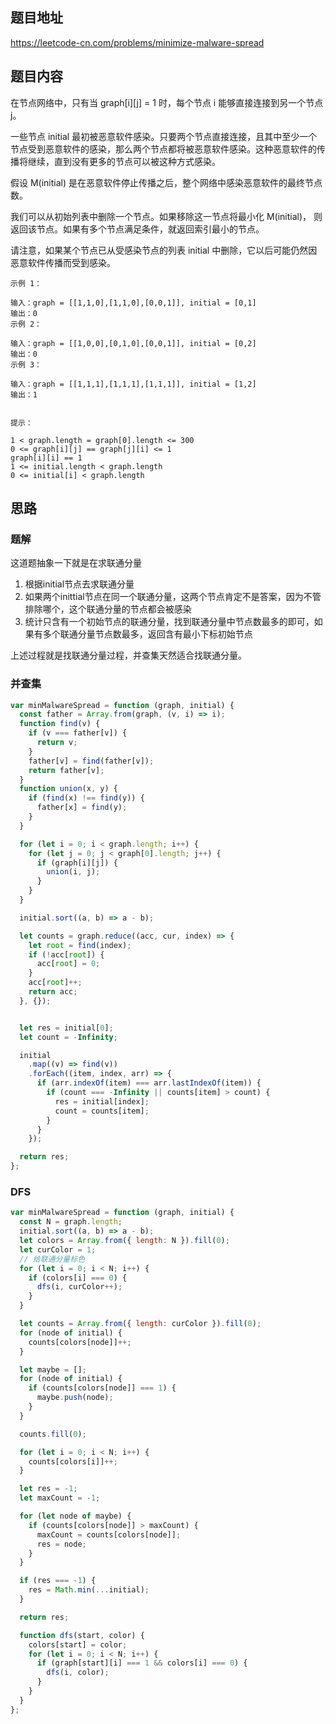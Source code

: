 ## 题目地址
https://leetcode-cn.com/problems/minimize-malware-spread

## 题目内容

在节点网络中，只有当 graph[i][j] = 1 时，每个节点 i 能够直接连接到另一个节点 j。

一些节点 initial 最初被恶意软件感染。只要两个节点直接连接，且其中至少一个节点受到恶意软件的感染，那么两个节点都将被恶意软件感染。这种恶意软件的传播将继续，直到没有更多的节点可以被这种方式感染。

假设 M(initial) 是在恶意软件停止传播之后，整个网络中感染恶意软件的最终节点数。

我们可以从初始列表中删除一个节点。如果移除这一节点将最小化 M(initial)， 则返回该节点。如果有多个节点满足条件，就返回索引最小的节点。

请注意，如果某个节点已从受感染节点的列表 initial 中删除，它以后可能仍然因恶意软件传播而受到感染。


```
示例 1：

输入：graph = [[1,1,0],[1,1,0],[0,0,1]], initial = [0,1]
输出：0
示例 2：

输入：graph = [[1,0,0],[0,1,0],[0,0,1]], initial = [0,2]
输出：0
示例 3：

输入：graph = [[1,1,1],[1,1,1],[1,1,1]], initial = [1,2]
输出：1


提示：

1 < graph.length = graph[0].length <= 300
0 <= graph[i][j] == graph[j][i] <= 1
graph[i][i] == 1
1 <= initial.length < graph.length
0 <= initial[i] < graph.length
```

## 思路

### 题解

这道题抽象一下就是在求联通分量

1. 根据initial节点去求联通分量
2. 如果两个inittial节点在同一个联通分量，这两个节点肯定不是答案，因为不管排除哪个，这个联通分量的节点都会被感染
3. 统计只含有一个初始节点的联通分量，找到联通分量中节点数最多的即可，如果有多个联通分量节点数最多，返回含有最小下标初始节点

上述过程就是找联通分量过程，并查集天然适合找联通分量。

### 并查集
```js
var minMalwareSpread = function (graph, initial) {
  const father = Array.from(graph, (v, i) => i);
  function find(v) {
    if (v === father[v]) {
      return v;
    }
    father[v] = find(father[v]);
    return father[v];
  }
  function union(x, y) {
    if (find(x) !== find(y)) {
      father[x] = find(y);
    }
  }

  for (let i = 0; i < graph.length; i++) {
    for (let j = 0; j < graph[0].length; j++) {
      if (graph[i][j]) {
        union(i, j);
      }
    }
  }

  initial.sort((a, b) => a - b);

  let counts = graph.reduce((acc, cur, index) => {
    let root = find(index);
    if (!acc[root]) {
      acc[root] = 0;
    }
    acc[root]++;
    return acc;
  }, {});


  let res = initial[0];
  let count = -Infinity;

  initial
    .map((v) => find(v))
    .forEach((item, index, arr) => {
      if (arr.indexOf(item) === arr.lastIndexOf(item)) {
        if (count === -Infinity || counts[item] > count) {
          res = initial[index];
          count = counts[item];
        }
      }
    });

  return res;
};
```

### DFS
```js
var minMalwareSpread = function (graph, initial) {
  const N = graph.length;
  initial.sort((a, b) => a - b);
  let colors = Array.from({ length: N }).fill(0);
  let curColor = 1;
  // 给联通分量标色
  for (let i = 0; i < N; i++) {
    if (colors[i] === 0) {
      dfs(i, curColor++);
    }
  }

  let counts = Array.from({ length: curColor }).fill(0);
  for (node of initial) {
    counts[colors[node]]++;
  }

  let maybe = [];
  for (node of initial) {
    if (counts[colors[node]] === 1) {
      maybe.push(node);
    }
  }

  counts.fill(0);

  for (let i = 0; i < N; i++) {
    counts[colors[i]]++;
  }

  let res = -1;
  let maxCount = -1;

  for (let node of maybe) {
    if (counts[colors[node]] > maxCount) {
      maxCount = counts[colors[node]];
      res = node;
    }
  }

  if (res === -1) {
    res = Math.min(...initial);
  }

  return res;

  function dfs(start, color) {
    colors[start] = color;
    for (let i = 0; i < N; i++) {
      if (graph[start][i] === 1 && colors[i] === 0) {
        dfs(i, color);
      }
    }
  }
};
```